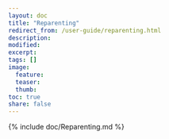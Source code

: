 ```yaml
---
layout: doc
title: "Reparenting"
redirect_from: /user-guide/reparenting.html
description:
modified:
excerpt:
tags: []
image:
  feature:
  teaser:
  thumb:
toc: true
share: false
---
```


{% include doc/Reparenting.md %}
